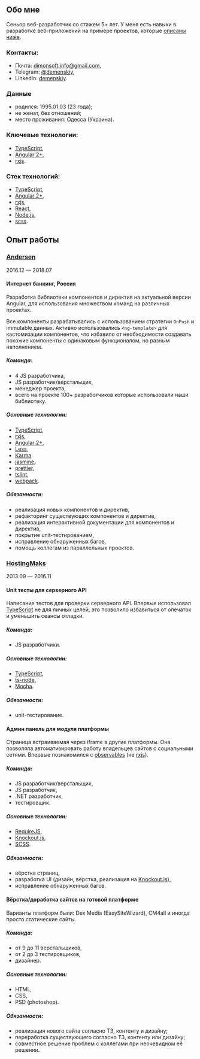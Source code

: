 ## Обо мне

Сеньор веб-разработчик со стажем 5+ лет. У меня есть навыки в разработке
веб-приложений на примере проектов, которые [описаны ниже](#опыт-работы).

### Контакты:

-   Почта: [dimonsoft.info@gmail.com],
-   Telegram: [@demenskiy],
-   LinkedIn: [demenskiy](https://www.linkedin.com/in/demenskiy/).

### Данные

-   родился: 1995.01.03 (23 года);
-   не женат, без отношений;
-   место проживания: Одесса (Украина).

### Ключевые технологии:

-   [TypeScript],
-   [Angular 2+],
-   [rxjs].

### Стек технологий:

-   [TypeScript],
-   [Angular 2+],
-   [rxjs],
-   [React],
-   [Node.js],
-   [scss].

## Опыт работы

### [Andersen](https://www.andersenlab.com/)

2016.12 — 2018.07

#### Интернет банкинг, Россия

Разработка библиотеки компонентов и директив на актуальной версии Angular, для
использования множеством команд на различных проектах.

Все компоненты разрабатывались с использованием стратегии `OnPush` и immutable
данных. Активно использовались `<ng-template>` для кастомизации компонентов, что
избавило от необходимости создавать похожие компоненты с одинаковым
функционалом, но разным наполнением.

##### Команда:

-   4 JS разработчика,
-   JS разработчик/верстальщик,
-   менеджер проекта,
-   всего на проекте 100+ разработчиков которые использовали наши библиотеку.

##### Основные технологии:

-   [TypeScript],
-   [rxjs],
-   [Angular 2+],
-   [Less],
-   [Karma]
-   [jasmine],
-   [prettier],
-   [tslint],
-   [webpack].

##### Обязанности:

-   реализация новых компонентов и директив,
-   рефакторинг существующих компонентов и директив,
-   реализация интерактивной документации для компонентов и директив,
-   покрытие unit-тестированием,
-   исправление обнаруженных багов,
-   помощь коллегам из параллельных проектов.

### [HostingMaks](http://hostingmaks.com/)

2013.09 — 2016.11

#### Unit тесты для серверного API

Написание тестов для проверки серверного API. Впервые использовал [TypeScript]
не для личных целей, это позволило избавиться от опечаток и уменьшить сеансы
отладки.

##### Команда:

-   JS разработчики.

##### Основные технологии:

-   [TypeScript],
-   [ts-node],
-   [Mocha].

##### Обязанности:

-   unit-тестирование.

#### Админ панель для модуля платформы

Страница встраиваемая через iframe в другие платформы. Она позволяла
автоматизировать работу владельцев сайтов с социальными сетями. Впервые
познакомился с [observables][knockout-observables] (не [rxjs]).

##### Команда:

-   JS разработчик/верстальщик,
-   JS разработчик,
-   .NET разработчик,
-   тестировщик.

##### Основные технологии:

-   [RequireJS],
-   [Knockout.js],
-   [SCSS].

##### Обязанности:

-   вёрстка страниц,
-   разработка UI (дизайн, вёрстка, реализация на [Knockout.js]),
-   исправление обнаруженных багов.

#### Вёрстка/доработка сайтов на готовой платформе

Варианты платформ были: Dex Media (EasySiteWizard), CM4all и иногда просто
статические сайты.

##### Команда:

-   от 9 до 11 верстальщиков,
-   от 2 до 3 тестировщиков,
-   дизайнер.

##### Основные технологии:

-   HTML,
-   CSS,
-   PSD (photoshop).

##### Обязанности:

-   реализация нового сайта согласно ТЗ, контенту и дизайну;
-   переработка существующего согласно ТЗ, контенту или дизайну;
-   совместное решение проблем с коллегами при неочевидном её решении.

[dimonsoft.info@gmail.com]: mailto:dimonsoft.info@gmail.com
[@demenskiy]: https://t.me/demenskiy
[typescript]: http://www.typescriptlang.org/
[angular 2+]: https://angular.io/
[rxjs]: https://github.com/ReactiveX/rxjs/
[less]: http://lesscss.org/
[webpack]: https://webpack.js.org/
[karma]: https://karma-runner.github.io/
[jasmine]: https://jasmine.github.io/
[prettier]: https://prettier.io/
[tslint]: https://github.com/palantir/tslint
[ts-node]: https://github.com/TypeStrong/ts-node
[mocha]: https://mochajs.org/
[knockout-observables]: http://knockoutjs.com/documentation/observables.html
[requirejs]: https://requirejs.org/
[knockout.js]: http://knockoutjs.com/
[scss]: https://sass-lang.com/
[React]: https://reactjs.org/
[Node.js]: https://nodejs.org/
